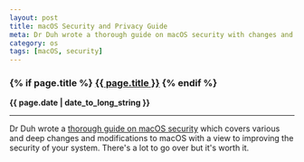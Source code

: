 ```yaml
---
layout: post
title: macOS Security and Privacy Guide
meta: Dr Duh wrote a thorough guide on macOS security with changes and modifications to improve the security of your system. There's a lot to go over but it's worth it.
category: os
tags: [macOS, security]
---
```

<h3 class="page.title">
  {% if page.title %}
    <a href="{{ site.baseurl }}{{ page.url }}">{{ page.title }}</a>
  {% endif %}
</h3>

**{{ page.date | date_to_long_string }}**

___
Dr Duh wrote a [thorough guide on macOS security](https://github.com/drduh/macOS-Security-and-Privacy-Guide) which covers various and deep changes and modifications to macOS with a view to improving the security of your system.
There's a lot to go over but it's worth it.
